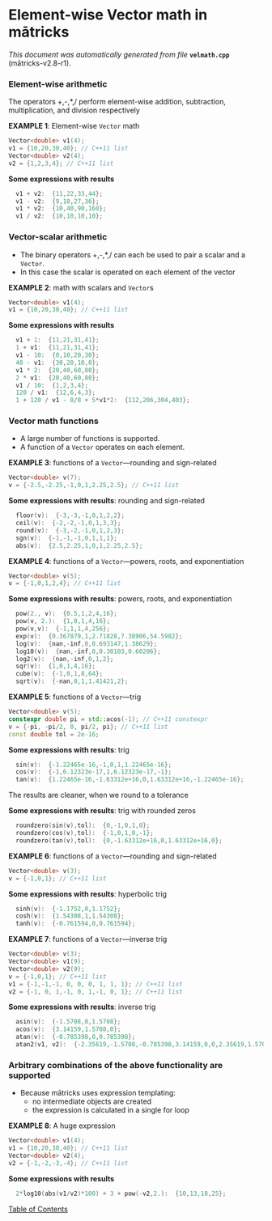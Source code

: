 
# Element-wise Vector math in mātricks
_This document was automatically generated from file_ **`velmath.cpp`** (mātricks-v2.8-r1).

### Element-wise arithmetic
The operators +,-,*,/ perform element-wise addition, subtraction, multiplication, and division respectively


**EXAMPLE 1**: Element-wise `Vector` math
```C++
Vector<double> v1(4);
v1 = {10,20,30,40}; // C++11 list
Vector<double> v2(4);
v2 = {1,2,3,4}; // C++11 list
```

**Some expressions with results**
```C++
  v1 + v2:  {11,22,33,44}; 
  v1 - v2:  {9,18,27,36}; 
  v1 * v2:  {10,40,90,160}; 
  v1 / v2:  {10,10,10,10}; 
```

### Vector-scalar arithmetic
* The binary operators +,-,*,/ can each be used to pair a scalar and a `Vector`.
* In this case the scalar is operated on each element of the vector


**EXAMPLE 2**: math with scalars and `Vector`s
```C++
Vector<double> v1(4);
v1 = {10,20,30,40}; // C++11 list
```

**Some expressions with results**
```C++
  v1 + 1:  {11,21,31,41}; 
  1 + v1:  {11,21,31,41}; 
  v1 - 10:  {0,10,20,30}; 
  40 - v1:  {30,20,10,0}; 
  v1 * 2:  {20,40,60,80}; 
  2 * v1:  {20,40,60,80}; 
  v1 / 10:  {1,2,3,4}; 
  120 / v1:  {12,6,4,3}; 
  1 + 120 / v1 - 8/8 + 5*v1*2:  {112,206,304,403}; 
```

### Vector math functions
* A large number of functions is supported.  
* A function of a `Vector` operates on each element.  


**EXAMPLE 3**: functions of a `Vector`—rounding and sign-related 
```C++
Vector<double> v(7);
v = {-2.5,-2.25,-1,0,1,2.25,2.5}; // C++11 list
```

**Some expressions with results**: rounding and sign-related
```C++
  floor(v):  {-3,-3,-1,0,1,2,2}; 
  ceil(v):  {-2,-2,-1,0,1,3,3}; 
  round(v):  {-3,-2,-1,0,1,2,3}; 
  sgn(v):  {-1,-1,-1,0,1,1,1}; 
  abs(v):  {2.5,2.25,1,0,1,2.25,2.5}; 
```




**EXAMPLE 4**: functions of a `Vector`—powers, roots, and exponentiation
```C++
Vector<double> v(5);
v = {-1,0,1,2,4}; // C++11 list
```

**Some expressions with results**: powers, roots, and exponentiation
```C++
  pow(2., v):  {0.5,1,2,4,16}; 
  pow(v, 2.):  {1,0,1,4,16}; 
  pow(v,v):  {-1,1,1,4,256}; 
  exp(v):  {0.367879,1,2.71828,7.38906,54.5982}; 
  log(v):  {nan,-inf,0,0.693147,1.38629}; 
  log10(v):  {nan,-inf,0,0.30103,0.60206}; 
  log2(v):  {nan,-inf,0,1,2}; 
  sqr(v):  {1,0,1,4,16}; 
  cube(v):  {-1,0,1,8,64}; 
  sqrt(v):  {-nan,0,1,1.41421,2}; 
```




**EXAMPLE 5**: functions of a `Vector`—trig
```C++
Vector<double> v(5);
constexpr double pi = std::acos(-1); // C++11 constexpr
v = {-pi, -pi/2, 0, pi/2, pi}; // C++11 list
const double tol = 2e-16;
```

**Some expressions with results**: trig
```C++
  sin(v):  {-1.22465e-16,-1,0,1,1.22465e-16}; 
  cos(v):  {-1,6.12323e-17,1,6.12323e-17,-1}; 
  tan(v):  {1.22465e-16,-1.63312e+16,0,1.63312e+16,-1.22465e-16}; 
```


The results are cleaner, when we round to a tolerance

**Some expressions with results**: trig with rounded zeros
```C++
  roundzero(sin(v),tol):  {0,-1,0,1,0}; 
  roundzero(cos(v),tol):  {-1,0,1,0,-1}; 
  roundzero(tan(v),tol):  {0,-1.63312e+16,0,1.63312e+16,0}; 
```



**EXAMPLE 6**: functions of a `Vector`—rounding and sign-related 
```C++
Vector<double> v(3);
v = {-1,0,1}; // C++11 list
```

**Some expressions with results**: hyperbolic trig
```C++
  sinh(v):  {-1.1752,0,1.1752}; 
  cosh(v):  {1.54308,1,1.54308}; 
  tanh(v):  {-0.761594,0,0.761594}; 
```




**EXAMPLE 7**: functions of a `Vector`—inverse trig
```C++
Vector<double> v(3);
Vector<double> v1(9);
Vector<double> v2(9);
v = {-1,0,1}; // C++11 list
v1 = {-1,-1,-1, 0, 0, 0, 1, 1, 1}; // C++11 list
v2 = {-1, 0, 1,-1, 0, 1,-1, 0, 1}; // C++11 list
```

**Some expressions with results**: inverse trig
```C++
  asin(v):  {-1.5708,0,1.5708}; 
  acos(v):  {3.14159,1.5708,0}; 
  atan(v):  {-0.785398,0,0.785398}; 
  atan2(v1, v2):  {-2.35619,-1.5708,-0.785398,3.14159,0,0,2.35619,1.5708,0.785398}; 
```

### Arbitrary combinations of the above functionality are supported
* Because mātricks uses expression templating:
  * no intermediate objects are created
  * the expression is calculated in a single for loop


**EXAMPLE 8**: A huge expression
```C++
Vector<double> v1(4);
v1 = {10,20,30,40}; // C++11 list
Vector<double> v2(4);
v2 = {-1,-2,-3,-4}; // C++11 list
```

**Some expressions with results**
```C++
  2*log10(abs(v1/v2)*100) + 3 + pow(-v2,2.):  {10,13,18,25}; 
```


[Table of Contents](README.md)
